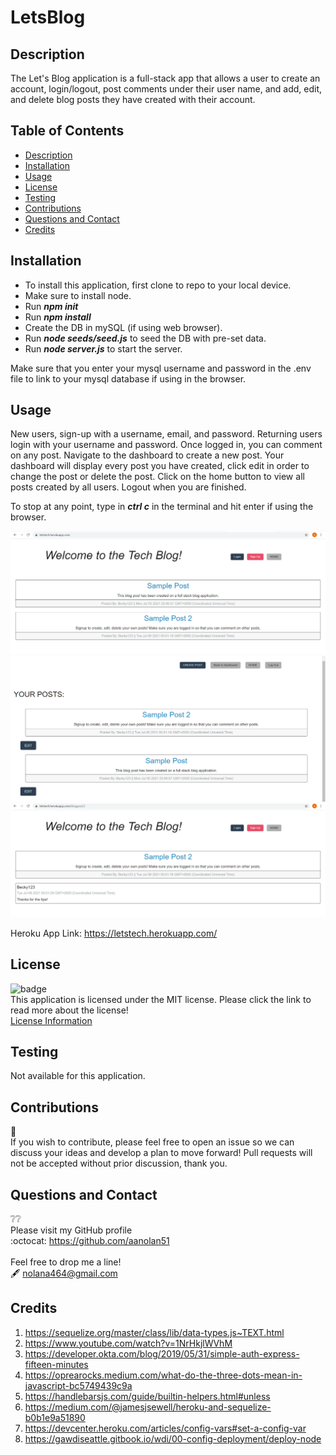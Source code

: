 # LetsBlog

## Description
The Let's Blog application is a full-stack app that allows a user to create an account, login/logout, post comments under their user name, and add, edit, and delete blog posts they have created with their account.

## Table of Contents
  - [Description](#description)
  - [Installation](#installation)
  - [Usage](#usage)
  - [License](#license)
  - [Testing](#testing)
  - [Contributions](#contributions)  
  - [Questions and Contact](#questions-and-contact)
  - [Credits](#credits)

## Installation
- To install this application, first clone to repo to your local device.
- Make sure to install node.
- Run ***npm init***
- Run ***npm install***
- Create the DB in mySQL (if using web browser).
- Run ***node seeds/seed.js*** to seed the DB with pre-set data.
- Run ***node server.js*** to start the server.

Make sure that you enter your mysql username and password in the .env file to link to your mysql database if using in the browser.


## Usage
New users, sign-up with a username, email, and password. Returning users login with your username and password. Once logged in, you can comment on any post. Navigate to the dashboard to create a new post. Your dashboard will display every post you have created, click edit in order to change the post or delete the post. Click on the home button to view all posts created by all users. Logout when you are finished.

To stop at any point, type in ***ctrl c*** in the terminal and hit enter if using the browser.

![homepage](public/homepage.png)
![onepost](public/loggedin.png)
![dashboard](public/onepost.png)

Heroku App Link:
https://letstech.herokuapp.com/

## License
 ![badge](https://img.shields.io/badge/license-mit-blue?style=flat-square)<br>
  This application is licensed under the MIT license. Please click the link to read more about the license!<br>
  [License Information](https://choosealicense.com/licenses/mit/)

## Testing
Not available for this application.

## Contributions
:busts_in_silhouette:<br>
If you wish to contribute, please feel free to open an issue so we can discuss your ideas and develop a plan to move forward!
Pull requests will not be accepted without prior discussion, thank you. 

## Questions and Contact
  :grey_question::grey_question:<br>
  Please visit my GitHub profile <br>
  :octocat: https://github.com/aanolan51 <br><br>
  Feel free to drop me a line! <br> :fountain_pen: nolana464@gmail.com

## Credits
1. https://sequelize.org/master/class/lib/data-types.js~TEXT.html
2. https://www.youtube.com/watch?v=1NrHkjlWVhM
3. https://developer.okta.com/blog/2019/05/31/simple-auth-express-fifteen-minutes
4. https://oprearocks.medium.com/what-do-the-three-dots-mean-in-javascript-bc5749439c9a
5. https://handlebarsjs.com/guide/builtin-helpers.html#unless
6. https://medium.com/@jamesjsewell/heroku-and-sequelize-b0b1e9a51890
7. https://devcenter.heroku.com/articles/config-vars#set-a-config-var
8. https://gawdiseattle.gitbook.io/wdi/00-config-deployment/deploy-node